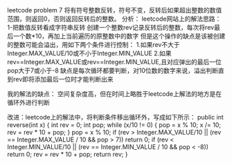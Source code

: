 leetcode problem 7
将有符号整数反转，符号不变，反转后如果超出整数的数值范围，则返回0，否则返回反转后的整数。
分析：
leetcode网站上的解法思路：
1-把数值反转看成字符串反转
  创建一个整数rev记录反转后的整数，每次将rev最后一个数*10，再加上当前遍历的原整数中的数字
  但是这个操作的缺点是该被创建的整数可能会溢出，用如下两个条件进行控制：
  	1.如果rev不大于Integer.MAX_VALUE/10或不小于Integer.MIN_VALUE
	2.如果rev==Integer.MAX_VALUE或rev==Integer.MIN_VALUE,且对应弹出的最后一位pop大于7或小于-8
  缺点是每次循环都要判断，对10位数的数字来说，溢出判断直到rev即将添加最后一位时才能判断出来

  	
我的解法的缺点：
    空间复杂度高，但在时间上略胜于leetcode上解法的地方是在循环外进行判断

改进：leetcode上的解法中，将判断条件移出循环外，写成如下所示：
      public int reverse(int x) {
        int rev = 0;
		int pop;
        while (x/10 != 0) {
        	pop = x % 10;
            x /= 10;
            rev = rev * 10 + pop;
        }
        pop = x % 10;
        if (rev > Integer.MAX_VALUE/10 || (rev == Integer.MAX_VALUE / 10 && pop > 7)) return 0;
        if (rev < Integer.MIN_VALUE/10 || (rev == Integer.MIN_VALUE / 10 && pop < -8)) return 0;
        rev = rev * 10 + pop;
        return rev;
    }
    
